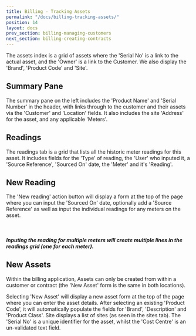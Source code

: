 ```yaml
---
title: Billing - Tracking Assets
permalink: "/docs/billing-tracking-assets/"
position: 14
layout: docs
prev_section: billing-managing-customers
next_section: billing-creating-contracts
---
```


The assets index is a grid of assets where the 'Serial No' is a link to the actual asset, and the 'Owner' is a link to the Customer. We also display the 'Brand', 'Product Code' and  'Site'.

## Summary Pane

The summary pane on the left includes the 'Product Name' and 'Serial Number' in the header, with links through to the customer and their assets via the 'Customer' and 'Location' fields. It also includes the site 'Address' for the asset, and any applicable 'Meters'.

## Readings

The readings tab is a grid that lists all the historic meter readings for this asset. It includes fields for the 'Type' of reading, the 'User' who inputed it, a 'Source Reference', 'Sourced On' date, the 'Meter' and it's 'Reading'.

## New Reading

The 'New reading' action button will display a form at the top of the page where you can input the 'Sourced On' date, optionally add a 'Source Reference' as well as input the individual readings for any meters on the asset.

<div class="note info">
  <span class="fa fa-quote-left fa-lg">&nbsp;</span>
  <h5>Inputing the reading for multiple meters will create multiple lines in the readings grid (one for each meter).</h5>
</div>


## New Assets

Within the billing application, Assets can only be created from within a customer or contract (the 'New Asset' form is the same in both locations).

Selecting 'New Asset' will display a new asset form at the top of the page where you can enter the asset details. After selecting an existing 'Product Code', it will automatically populate the fields for 'Brand', 'Description' and 'Product Class'. Site displays a list of sites (as seen in the sites tab). The 'Serial No' is a unique identifier for the asset, whilst the 'Cost Centre' is an un-validated text field.

